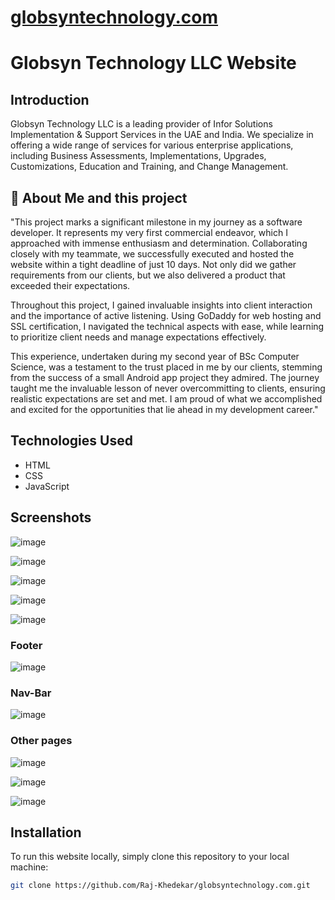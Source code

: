 # [globsyntechnology.com](https://www.globsyntechnology.com/)
# Globsyn Technology LLC Website
## Introduction

Globsyn Technology LLC is a leading provider of Infor Solutions Implementation & Support Services in the UAE and India. We specialize in offering a wide range of services for various enterprise applications, including Business Assessments, Implementations, Upgrades, Customizations, Education and Training, and Change Management.

## 🚀 About Me and this project

"This project marks a significant milestone in my journey as a software developer. It represents my very first commercial endeavor, which I approached with immense enthusiasm and determination. Collaborating closely with my teammate, we successfully executed and hosted the website within a tight deadline of just 10 days. Not only did we gather requirements from our clients, but we also delivered a product that exceeded their expectations.

Throughout this project, I gained invaluable insights into client interaction and the importance of active listening. Using GoDaddy for web hosting and SSL certification, I navigated the technical aspects with ease, while learning to prioritize client needs and manage expectations effectively. 

This experience, undertaken during my second year of BSc Computer Science, was a testament to the trust placed in me by our clients, stemming from the success of a small Android app project they admired. The journey taught me the invaluable lesson of never overcommitting to clients, ensuring realistic expectations are set and met. I am proud of what we accomplished and excited for the opportunities that lie ahead in my development career."
## Technologies Used

- HTML
- CSS 
- JavaScript

## Screenshots

![image](https://github.com/Raj-Khedekar/globsyntechnology.com/assets/130965556/3584eed3-c348-4bd6-80d4-cdb2eccb8796)

![image](https://github.com/Raj-Khedekar/globsyntechnology.com/assets/130965556/b01b8cd0-d172-4e15-83e0-03a411c27463)

![image](https://github.com/Raj-Khedekar/globsyntechnology.com/assets/130965556/1a5fb2dc-9445-4642-ba08-b67987dda6eb)

![image](https://github.com/Raj-Khedekar/globsyntechnology.com/assets/130965556/bfa4f14b-f9d9-4ec3-a9a0-d9d1030f78b0)

![image](https://github.com/Raj-Khedekar/globsyntechnology.com/assets/130965556/48920141-1bc0-4d4e-86e9-2f14b0dd727c)

### Footer
![image](https://github.com/Raj-Khedekar/globsyntechnology.com/assets/130965556/47206a4b-ef96-411e-9540-ca789e6ec6e3)

### Nav-Bar
![image](https://github.com/Raj-Khedekar/globsyntechnology.com/assets/130965556/4d312d27-3719-4b7f-8039-1e7a381826da)

### Other pages
![image](https://github.com/Raj-Khedekar/globsyntechnology.com/assets/130965556/04332dda-812a-42bb-9437-48a8c02c0954)

![image](https://github.com/Raj-Khedekar/globsyntechnology.com/assets/130965556/32598cbd-1aa1-4bde-809e-4a7a6ecee202)

![image](https://github.com/Raj-Khedekar/globsyntechnology.com/assets/130965556/76d98dcd-1a95-4aa4-83a9-e743610302dd)


## Installation

To run this website locally, simply clone this repository to your local machine:

```bash
git clone https://github.com/Raj-Khedekar/globsyntechnology.com.git

